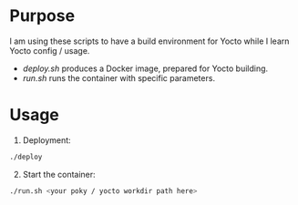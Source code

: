 # Purpose

I am using these scripts to have a build environment for Yocto while I learn Yocto config / usage.

* _deploy.sh_ produces a Docker image, prepared for Yocto building.
* _run.sh_ runs the container with specific parameters.

# Usage

1. Deployment:

```sh
./deploy
```

2. Start the container:

```sh
./run.sh <your poky / yocto workdir path here>
```
